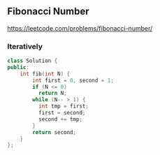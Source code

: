 ## Fibonacci Number

https://leetcode.com/problems/fibonacci-number/

### Iteratively
```C++ 
class Solution {
public:
    int fib(int N) {
        int first = 0, second = 1;
        if (N <= 0)
          return N;
        while (N-- > 1) {
          int tmp = first;
          first = second;
          second += tmp;
        }
        return second;
    }
};
```
